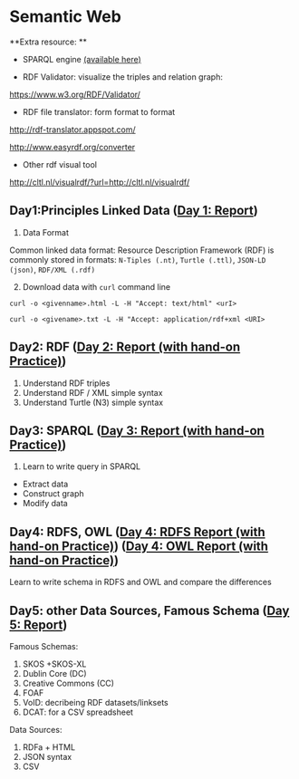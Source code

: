 # Semantic Web


**Extra resource: **

 * SPARQL engine [(available here)](https://team.inria.fr/wimmics/)
 
 * RDF Validator: visualize the triples and relation graph:
 
 https://www.w3.org/RDF/Validator/
 
 * RDF file translator: form format to format
 
 http://rdf-translator.appspot.com/
 
 http://www.easyrdf.org/converter
 
 * Other rdf visual tool

http://cltl.nl/visualrdf/?url=http://cltl.nl/visualrdf/

## Day1:Principles Linked Data ([Day 1: Report](https://github.com/Yuhsuant1994/DataScienceTechInstitute/blob/master/Semantic%20Web/Day01_PrinciplesLinkedData.pdf))

  1. Data Format
  
Common linked data format: Resource Description Framework (RDF) is commonly stored in formats: `N-Tiples (.nt)`, `Turtle (.ttl)`, `JSON-LD (json)`, `RDF/XML (.rdf)`
  
  2. Download data with `curl` command line
  
`curl -o <givenname>.html -L -H "Accept: text/html" <urI>`

`curl -o <givename>.txt -L -H "Accept: application/rdf+xml <URI>`

## Day2: RDF ([Day 2: Report (with hand-on Practice)](https://github.com/Yuhsuant1994/DataScienceTechInstitute/blob/master/Semantic%20Web/Day02_RDF.pdf))

  1. Understand RDF triples
  2. Understand RDF / XML simple syntax
  3. Understand Turtle (N3) simple syntax

## Day3: SPARQL ([Day 3: Report (with hand-on Practice)](https://github.com/Yuhsuant1994/DataScienceTechInstitute/blob/master/Semantic%20Web/Day03_SPARQL.pdf))

 1. Learn to write query in SPARQL
 
 * Extract data
 * Construct graph
 * Modify data
 
 ## Day4: RDFS, OWL ([Day 4: RDFS Report (with hand-on Practice)](https://github.com/Yuhsuant1994/DataScienceTechInstitute/blob/master/Semantic%20Web/Day04_RDFS.pdf)) ([Day 4: OWL Report (with hand-on Practice)](https://github.com/Yuhsuant1994/DataScienceTechInstitute/blob/master/Semantic%20Web/Day04_OWL.pdf))
 
Learn to write schema in RDFS and OWL and compare the differences

## Day5: other Data Sources, Famous Schema ([Day 5: Report](https://github.com/Yuhsuant1994/DataScienceTechInstitute/blob/master/Semantic%20Web/Day05_otherDataSource%2C%20famousSchema.pdf))

Famous Schemas:
1. SKOS +SKOS-XL
2. Dublin Core (DC)
3. Creative Commons (CC)
4. FOAF
5. VoID: decribeing RDF datasets/linksets
6. DCAT: for a CSV spreadsheet

Data Sources:
1. RDFa + HTML
2. JSON syntax
3. CSV

 
 
 
